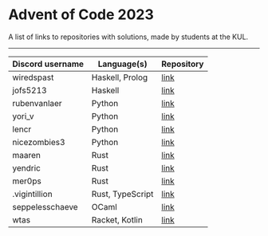# Advent of Code 2023

A list of links to repositories with solutions, made by students at the KUL.

---

| Discord username     | Language(s)                 | Repository                                             |
|----------------------|-----------------------------|--------------------------------------------------------|
| wiredspast           | Haskell, Prolog             | [link](https://github.com/JonasssC/AoC-2023)           |
| jofs5213             | Haskell                     | [link](https://github.com/JensNys/aoc2023)             |
| rubenvanlaer         | Python                      | [link](https://github.com/ruben-vl/aoc)                |
| yori_v               | Python                      | [link](https://github.com/YoriVerbist/aoc)             |
| lencr                | Python                      | [link](https://github.com/LenC08/aoc-2023)             |
| nicezombies3         | Python                      | [link](https://github.com/nineteendo/aoc-2023)         |
| maaren               | Rust                        | [link](https://github.com/mhkdepauw/aoc_2023)          |
| yendric              | Rust                        | [link](https://github.com/Yendric/aoc_2023)            |
| mer0ps               | Rust                        | [link](https://github.com/BramHamaekers/aoc-2023)      |
| .vigintillion        | Rust, TypeScript            | [link](https://github.com/Vigintillionn/aoc_2023)      |
| seppelesschaeve      | OCaml                       | [link](https://github.com/SeppeLesschaeve/AOCaml-2023) |
| wtas                 | Racket, Kotlin              | [link](https://github.com/wannestas/AoC-2023)          |
